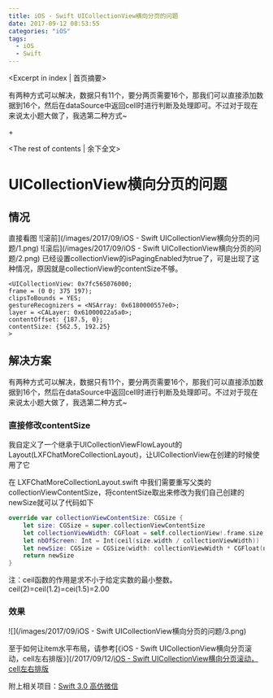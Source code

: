 ```yaml
---
title: iOS - Swift UICollectionView横向分页的问题
date: 2017-09-12 08:53:55
categories: "iOS"
tags:
  - iOS
  - Swift
---
```


<Excerpt in index | 首页摘要> 

有两种方式可以解决，数据只有11个，要分两页需要16个，那我们可以直接添加数据到16个，然后在dataSource中返回cell时进行判断及处理即可。不过对于现在来说太小题大做了，我选第二种方式~

+<!-- more -->

<The rest of contents | 余下全文>

# UICollectionView横向分页的问题
## 情况
直接看图
![滚前](/images/2017/09/iOS - Swift UICollectionView横向分页的问题/1.png)
![滚后](/images/2017/09/iOS - Swift UICollectionView横向分页的问题/2.png)
已经设置collectionView的isPagingEnabled为true了，可是出现了这种情况，原因就是collectionView的contentSize不够。

```
<UICollectionView: 0x7fc565076000; 
frame = (0 0; 375 197); 
clipsToBounds = YES; 
gestureRecognizers = <NSArray: 0x6180000557e0>; 
layer = <CALayer: 0x61000022a5a0>; 
contentOffset: {187.5, 0}; 
contentSize: {562.5, 192.25}
>
```
## 解决方案
有两种方式可以解决，数据只有11个，要分两页需要16个，那我们可以直接添加数据到16个，然后在dataSource中返回cell时进行判断及处理即可。不过对于现在来说太小题大做了，我选第二种方式~
### 直接修改contentSize
我自定义了一个继承于UICollectionViewFlowLayout的Layout(LXFChatMoreCollectionLayout)，让UICollectionView在创建的时候使用了它

在 LXFChatMoreCollectionLayout.swift 中我们需要重写父类的collectionViewContentSize，将contentSize取出来修改为我们自己创建的newSize就可以了代码如下
```swift
override var collectionViewContentSize: CGSize {
    let size: CGSize = super.collectionViewContentSize
    let collectionViewWidth: CGFloat = self.collectionView!.frame.size.width
    let nbOfScreen: Int = Int(ceil(size.width / collectionViewWidth))
    let newSize: CGSize = CGSize(width: collectionViewWidth * CGFloat(nbOfScreen), height: size.height)
    return newSize
}
```
注：ceil函数的作用是求不小于给定实数的最小整数。ceil(2)=ceil(1.2)=cei(1.5)=2.00
### 效果
![](/images/2017/09/iOS - Swift UICollectionView横向分页的问题/3.png)

至于如何让item水平布局，请参考[《iOS - Swift UICollectionView横向分页滚动，cell左右排版》](/2017/09/12/[iOS - Swift UICollectionView横向分页滚动，cell左右排版](http://linxunfeng.top/2017/09/12/iOS-Swift-UICollectionView横向分页滚动，cell左右排版/)

附上相关项目：[Swift 3.0 高仿微信](https://github.com/LinXunFeng/LXFWeChat)